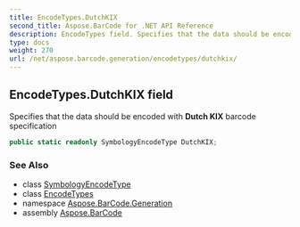 ```yaml
---
title: EncodeTypes.DutchKIX
second_title: Aspose.BarCode for .NET API Reference
description: EncodeTypes field. Specifies that the data should be encoded with Dutch KIX barcode specification
type: docs
weight: 270
url: /net/aspose.barcode.generation/encodetypes/dutchkix/
---
```

## EncodeTypes.DutchKIX field

Specifies that the data should be encoded with **Dutch KIX** barcode specification

```csharp
public static readonly SymbologyEncodeType DutchKIX;
```

### See Also

* class [SymbologyEncodeType](../../symbologyencodetype/)
* class [EncodeTypes](../)
* namespace [Aspose.BarCode.Generation](../../encodetypes/)
* assembly [Aspose.BarCode](../../../)


